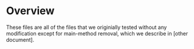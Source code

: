 # Overview
These files are all of the files that we originially tested without any modification except for main-method removal, which we describe in [other document]. 
